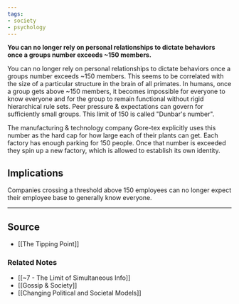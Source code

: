 ```yaml
---
tags:
- society
- psychology
---
```

**You can no longer rely on personal relationships to dictate behaviors once a groups number exceeds ~150 members.**

You can no longer rely on personal relationships to dictate behaviors once a groups number exceeds ~150 members. This seems to be correlated with the size of a particular structure in the brain of all primates. In humans, once a group gets above ~150 members, it becomes impossible for everyone to know everyone and for the group to remain functional without rigid hierarchical rule sets. Peer pressure & expectations can govern for sufficiently small groups. This limit of 150 is called "Dunbar's number".

The manufacturing & technology company Gore-tex explicitly uses this number as the hard cap for how large each of their plants can get. Each factory has enough parking for 150 people. Once that number is exceeded they spin up a new factory, which is allowed to establish its own identity. 

## Implications

Companies crossing a threshold above 150 employees can no longer expect their employee base to generally know everyone. 

---

## Source
- [[The Tipping Point]]

### Related Notes
- [[~7 - The Limit of Simultaneous Info]] 
- [[Gossip & Society]] 
- [[Changing Political and Societal Models]]